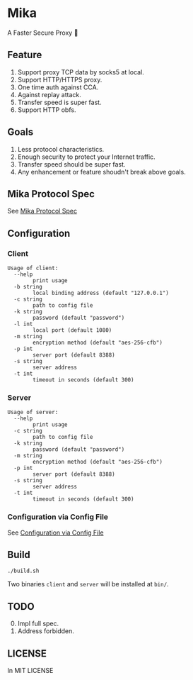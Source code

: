 # Mika
A Faster Secure Proxy :rocket:

## Feature

1. Support proxy TCP data by socks5 at local.
1. Support HTTP/HTTPS proxy.
1. One time auth against CCA. 
1. Against replay attack.
1. Transfer speed is super fast.
1. Support HTTP obfs.

## Goals

1. Less protocol characteristics.
1. Enough security to protect your Internet traffic.
1. Transfer speed should be super fast.
1. Any enhancement or feature shoudn't break above goals.

## Mika Protocol Spec

See [Mika Protocol Spec](https://github.com/sakeven/mika/wiki/Mika-Protocol-Spec)

## Configuration
### Client
```
Usage of client:
  --help
    	print usage
  -b string
    	local binding address (default "127.0.0.1")
  -c string
    	path to config file
  -k string
    	password (default "password")
  -l int
    	local port (default 1080)
  -m string
    	encryption method (default "aes-256-cfb")
  -p int
    	server port (default 8388)
  -s string
    	server address
  -t int
    	timeout in seconds (default 300)
```
### Server

```
Usage of server:
  --help
    	print usage
  -c string
    	path to config file
  -k string
    	password (default "password")
  -m string
    	encryption method (default "aes-256-cfb")
  -p int
    	server port (default 8388)
  -s string
    	server address
  -t int
    	timeout in seconds (default 300)
```
### Configuration via Config File
See [Configuration via Config File](https://github.com/sakeven/mika/wiki/Configuration-via-Config-File)

## Build

```
./build.sh
```

Two binaries `client` and `server` will be installed at `bin/`.

## TODO

0. Impl full spec.
1. Address forbidden.

## LICENSE

In MIT LICENSE
